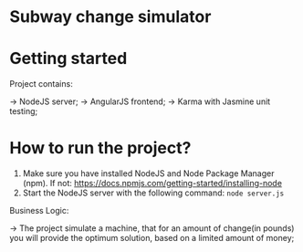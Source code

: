 # Subway change simulator

# Getting started

Project contains:

-> NodeJS server;
-> AngularJS frontend;
-> Karma with Jasmine unit testing;

# How to run the project?

1. Make sure you have installed NodeJS and Node Package Manager (npm). If not: https://docs.npmjs.com/getting-started/installing-node
2. Start the NodeJS server with the following command:
   `node server.js`

Business Logic:

-> The project simulate a machine, that for an amount of change(in pounds) you will provide the optimum solution, based on a limited amount of money;
